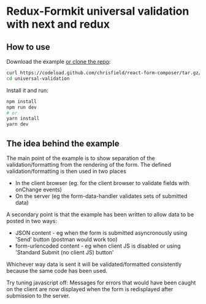 # Redux-Formkit universal validation with next and redux

## How to use

Download the example [or clone the repo](https://github.com/chrisfield/react-form-composer):

```bash
curl https://codeload.github.com/chrisfield/react-form-composer/tar.gz/master | tar -xz --strip=2 "react-form-composer"-master/examples/universal-validation
cd universal-validation
```

Install it and run:

```bash
npm install
npm run dev
# or
yarn install
yarn dev
```

## The idea behind the example

The main point of the example is to show separation of the validation/formatting from the rendering of the form. The defined validation/formatting is then used in two places
- In the client browser (eg. for the client browser to validate fields with onChange events)
- On the server (eg the form-data-handler validates sets of submitted data)

A secondary point is that the example has been written to allow data to be posted in two ways:
- JSON content - eg when the form is submitted asyncronously using 'Send' button (postman would work too)
- form-urlencoded content - eg when client JS is disabled or using 'Standard Submit (no client JS) button' 

Whichever way data is sent it will be validated/formatted consistently because the same code has been used.

Try tuning javascript off: Messages for errors that would have been caught on the client are now displayed when the form is redisplayed after submission to the server.
